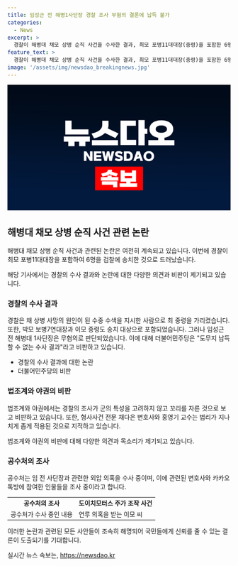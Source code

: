 ```yaml
---
title: 임성근 전 해병1사단장 경찰 조사 무혐의 결론에 납득 불가
categories:
  - News
excerpt: >
  경찰이 해병대 채모 상병 순직 사건을 수사한 결과, 최모 포병11대대장(중령)을 포함한 6명을 업무상 과실치사 혐의로 검찰에 송치했다. 그러나 임성근 전 해병대 1사단장은 무혐의로 결정되었다. 이에 더불어민주당은 비판을 제기하고, 법조계에서는 군의 특성을 고려하지 않고 경찰이 꼬리 자르기를 한 것이라는 지적이 나왔다. 일각에서는 특검법의 필요성을 제기하고, 공수처는 골프 모임을 논의한 변호사 A씨를 조사 중이라는 소식도 전해졌다. 설정된 수변 수색 지시를 반복하고 강조한 것에 불과하다는 경찰의 판단과 함께 현장지휘관 6명의 송치 결정 등이 주요 내용이다.
feature_text: >
  경찰이 해병대 채모 상병 순직 사건을 수사한 결과, 최모 포병11대대장(중령)을 포함한 6명을 업무상 과실치사 혐의로 검찰에 송치했다. 그러나 임성근 전 해병대 1사단장은 무혐의로 결정되었다. 이에 더불어민주당은 비판을 제기하고, 법조계에서는 군의 특성을 고려하지 않고 경찰이 꼬리 자르기를 한 것이라는 지적이 나왔다. 일각에서는 특검법의 필요성을 제기하고, 공수처는 골프 모임을 논의한 변호사 A씨를 조사 중이라는 소식도 전해졌다. 설정된 수변 수색 지시를 반복하고 강조한 것에 불과하다는 경찰의 판단과 함께 현장지휘관 6명의 송치 결정 등이 주요 내용이다.
image: '/assets/img/newsdao_breakingnews.jpg'
---
```


<p><img src="/assets/img/newsdao_breakingnews.jpg" alt="implanttips 속보" /></p>

<h2 data-ke-size="size26">해병대 채모 상병 순직 사건 관련 논란</h2>

<p>해병대 채모 상병 순직 사건과 관련된 논란은 여전히 계속되고 있습니다. 이번에 경찰이 최모 포병11대대장을 포함하여 6명을 검찰에 송치한 것으로 드러났습니다.</p>

<p data-ke-size="size16">해당 기사에서는 경찰의 수사 결과와 논란에 대한 다양한 의견과 비판이 제기되고 있습니다.</p>

<h3>경찰의 수사 결과</h3>

<p>경찰은 채 상병 사망의 원인이 된 수중 수색을 지시한 사람으로 최 중령을 가리켰습니다. 또한, 박모 보병7연대장과 이모 중령도 송치 대상으로 포함되었습니다. 그러나 임성근 전 해병대 1사단장은 무혐의로 판단되었습니다. 이에 대해 더불어민주당은 "도무지 납득할 수 없는 수사 결과"라고 비판하고 있습니다.</p>

<ul>
  <li>경찰의 수사 결과에 대한 논란</li>
  <li>더불어민주당의 비판</li>
</ul>

<h3>법조계와 야권의 비판</h3>

<p>법조계와 야권에서는 경찰의 조사가 군의 특성을 고려하지 않고 꼬리를 자른 것으로 보고 비판하고 있습니다. 또한, 형사사건 전문 채다은 변호사와 홍영기 교수는 법리가 지나치게 좁게 적용된 것으로 지적하고 있습니다.</p>

<p data-ke-size="size16">법조계와 야권의 비판에 대해 다양한 의견과 목소리가 제기되고 있습니다.</p>

<h3>공수처의 조사</h3>

<p>공수처는 임 전 사단장과 관련한 외압 의혹을 수사 중이며, 이에 관련된 변호사와 카카오톡방에 참여한 인물들을 조사 중이라고 합니다.</p>

<table>
  <tr>
    <td style="text-align: center; height: 17px;"><b>공수처의 조사</b></td>
    <td style="text-align: center; height: 17px;"><b>도이치모터스 주가 조작 사건</b></td>
  </tr>
  <tr>
    <td>공수처가 수사 중인 내용</td>
    <td>연루 의혹을 받는 이모 씨</td>
  </tr>
</table>

<p>이러한 논란과 관련된 모든 사안들이 조속히 해명되어 국민들에게 신뢰를 줄 수 있는 결론이 도출되기를 기대합니다.</p>
실시간 뉴스 속보는, <a href="https://newsdao.kr" rel="dofollow">https://newsdao.kr</a>


